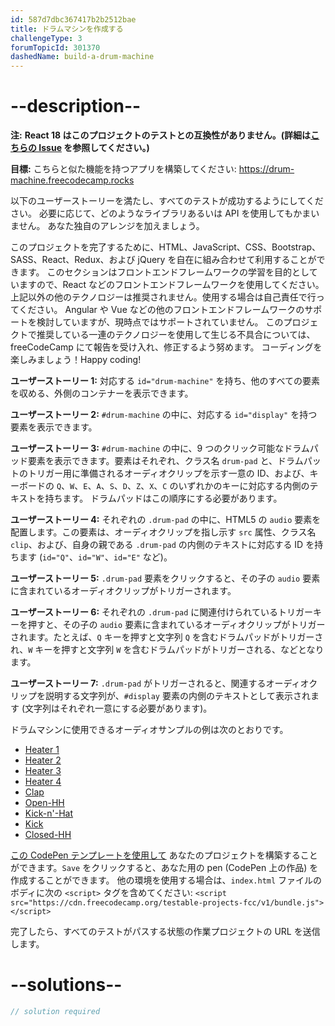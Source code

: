 ```yaml
---
id: 587d7dbc367417b2b2512bae
title: ドラムマシンを作成する
challengeType: 3
forumTopicId: 301370
dashedName: build-a-drum-machine
---
```


# --description--
**注:** **React 18 はこのプロジェクトのテストとの互換性がありません。(詳細は[こちらの Issue](https://github.com/freeCodeCamp/freeCodeCamp/issues/45922) を参照してください。)**

**目標:** こちらと似た機能を持つアプリを構築してください: <a href="https://drum-machine.freecodecamp.rocks/" target="_blank" rel="noopener noreferrer nofollow">https://drum-machine.freecodecamp.rocks</a>

以下のユーザーストーリーを満たし、すべてのテストが成功するようにしてください。 必要に応じて、どのようなライブラリあるいは API を使用してもかまいません。 あなた独自のアレンジを加えましょう。

このプロジェクトを完了するために、HTML、JavaScript、CSS、Bootstrap、SASS、React、Redux、および jQuery を自在に組み合わせて利用することができます。 このセクションはフロントエンドフレームワークの学習を目的としていますので、React などのフロントエンドフレームワークを使用してください。 上記以外の他のテクノロジーは推奨されません。使用する場合は自己責任で行ってください。 Angular や Vue などの他のフロントエンドフレームワークのサポートを検討していますが、現時点ではサポートされていません。 このプロジェクトで推奨している一連のテクノロジーを使用して生じる不具合については、freeCodeCamp にて報告を受け入れ、修正するよう努めます。 コーディングを楽しみましょう！Happy coding!

**ユーザーストーリー 1:** 対応する `id="drum-machine"` を持ち、他のすべての要素を収める、外側のコンテナーを表示できます。

**ユーザーストーリー 2:** `#drum-machine` の中に、対応する `id="display"` を持つ要素を表示できます。

**ユーザーストーリー 3:** `#drum-machine` の中に、9 つのクリック可能なドラムパッド要素を表示できます。要素はそれぞれ、クラス名 `drum-pad` と、ドラムパットのトリガー用に準備されるオーディオクリップを示す一意の ID、および、キーボードの `Q`、`W`、`E`、`A`、`S`、`D`、`Z`、`X`、`C` のいずれかのキーに対応する内側のテキストを持ちます。 ドラムパッドはこの順序にする必要があります。

**ユーザーストーリー 4:** それぞれの `.drum-pad` の中に、HTML5 の `audio` 要素を配置します。この要素は、オーディオクリップを指し示す `src` 属性、クラス名 `clip`、および、自身の親である `.drum-pad` の内側のテキストに対応する ID を持ちます (`id="Q"`、`id="W"`、`id="E"` など)。

**ユーザーストーリー 5:** `.drum-pad` 要素をクリックすると、その子の `audio` 要素に含まれているオーディオクリップがトリガーされます。

**ユーザーストーリー 6:** それぞれの `.drum-pad` に関連付けられているトリガーキーを押すと、その子の `audio` 要素に含まれているオーディオクリップがトリガーされます。たとえば、`Q` キーを押すと文字列 `Q` を含むドラムパッドがトリガーされ、`W` キーを押すと文字列 `W` を含むドラムパッドがトリガーされる、などとなります。

**ユーザーストーリー 7:** `.drum-pad` がトリガーされると、関連するオーディオクリップを説明する文字列が、`#display` 要素の内側のテキストとして表示されます (文字列はそれぞれ一意にする必要があります)。

ドラムマシンに使用できるオーディオサンプルの例は次のとおりです。

- [Heater 1](https://cdn.freecodecamp.org/testable-projects-fcc/audio/Heater-1.mp3)
- [Heater 2](https://cdn.freecodecamp.org/testable-projects-fcc/audio/Heater-2.mp3)
- [Heater 3](https://cdn.freecodecamp.org/testable-projects-fcc/audio/Heater-3.mp3)
- [Heater 4](https://cdn.freecodecamp.org/testable-projects-fcc/audio/Heater-4_1.mp3)
- [Clap](https://cdn.freecodecamp.org/testable-projects-fcc/audio/Heater-6.mp3)
- [Open-HH](https://cdn.freecodecamp.org/testable-projects-fcc/audio/Dsc_Oh.mp3)
- [Kick-n'-Hat](https://cdn.freecodecamp.org/testable-projects-fcc/audio/Kick_n_Hat.mp3)
- [Kick](https://cdn.freecodecamp.org/testable-projects-fcc/audio/RP4_KICK_1.mp3)
- [Closed-HH](https://cdn.freecodecamp.org/testable-projects-fcc/audio/Cev_H2.mp3)

<a href='https://codepen.io/pen?template=MJjpwO' target='_blank' rel="noopener noreferrer nofollow">この CodePen テンプレートを使用して</a> あなたのプロジェクトを構築することができます。`Save` をクリックすると、あなた用の pen (CodePen 上の作品) を作成することができます。 他の環境を使用する場合は、`index.html` ファイルのボディに次の `<script>` タグを含めてください: `<script src="https://cdn.freecodecamp.org/testable-projects-fcc/v1/bundle.js"></script>`

完了したら、すべてのテストがパスする状態の作業プロジェクトの URL を送信します。

# --solutions--

```js
// solution required
```
